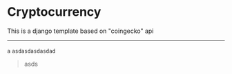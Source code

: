 # Cryptocurrency

This is a django template based on "coingecko" api

---

`a`
`asdasdasdasdad`

>asds

